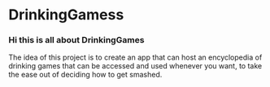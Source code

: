 # DrinkingGamess

### Hi this is all about DrinkingGames

The idea of this project is to create an app that can host an encyclopedia of drinking games that can be accessed and used whenever you want, to take the ease out of deciding how to get smashed.
